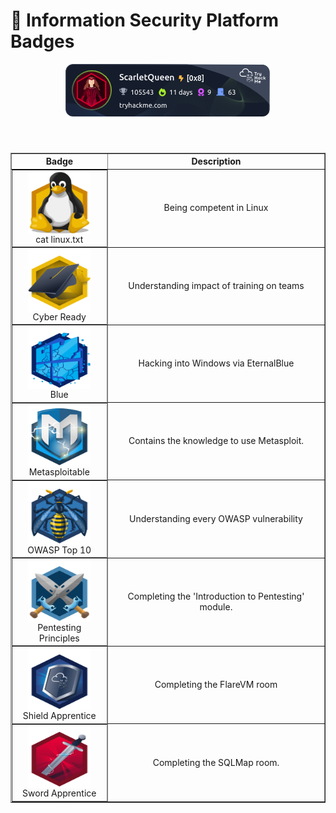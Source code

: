 # 🔐 Information Security Platform Badges

<div align="center">

<img src="https://raw.githubusercontent.com/LauraMamian/LauraMamian/main/assets/thm_propic.png" alt="tryhackme stats" style="margin-bottom: 20px;"/>
<br/>
<br/>
<table border="1" cellpadding="10" cellspacing="0" style="text-align: center;">
  <thead>
    <tr>
      <th style="text-align: center;">Badge</th>
      <th style="text-align: center;">Description</th>
    </tr>
  </thead>
  <tbody>
    <tr>
      <td style="display: flex; flex-direction: column; align-items: center; justify-content: center;">
          <img src="./assets/linux.svg" alt="linux" style="width: 100px; height: 100px;"/>
          <span>cat linux.txt</span>
      </td>
      <td>Being competent in Linux</td>
    </tr>
    <tr>
      <td style="display: flex; flex-direction: column; align-items: center; justify-content: center;">
          <img src="./assets/careerready.svg" alt="career ready" style="width: 100px; height: 100px;"/>
          <span>Cyber Ready</span>
      </td>
      <td>Understanding impact of training on teams</td>
    </tr>
    <tr>
      <td style="display: flex; flex-direction: column; align-items: center; justify-content: center;">
          <img src="./assets/blue.svg" alt="blue" style="width: 100px; height: 100px;"/>
          <span>Blue</span>
      </td>
      <td>Hacking into Windows via EternalBlue</td>
    </tr>
    <tr>
      <td style="display: flex; flex-direction: column; align-items: center; justify-content: center;">
          <img src="./assets/metasploit.svg" alt="metasploit" style="width: 100px; height: 100px;"/>
          <span>Metasploitable</span>
      </td>
      <td>Contains the knowledge to use Metasploit.</td>
    </tr>
    <tr>
      <td style="display: flex; flex-direction: column; align-items: center; justify-content: center;">
          <img src="./assets/owasptop10.svg" alt="owasp top 10" style="width: 100px; height: 100px;"/>
          <span>OWASP Top 10</span>
      </td>
      <td>Understanding every OWASP vulnerability</td>
    </tr>
    <tr>
      <td style="display: flex; flex-direction: column; align-items: center; justify-content: center;">
          <img src="./assets/introtooffensivesecurity.svg" alt="pentesting principles" style="width: 100px; height: 100px;"/>
          <span>Pentesting Principles</span>
      </td>
      <td>Completing the 'Introduction to Pentesting' module.</td>
    </tr>
    <tr>
      <td style="display: flex; flex-direction: column; align-items: center; justify-content: center;">
          <img src="./assets/shieldapprentice.svg" alt="shield apprentice" style="width: 100px; height: 100px;"/>
          <span>Shield Apprentice</span>
      </td>
      <td>Completing the FlareVM room</td>
    </tr>
    <tr>
      <td style="display: flex; flex-direction: column; align-items: center; justify-content: center;">
          <img src="./assets/swordapprentice.svg" alt="sword apprentice" style="width: 100px; height: 100px;"/>
          <span>Sword Apprentice</span>
      </td>
      <td>Completing the SQLMap room.</td>
    </tr>
  </tbody>
</table>

</div>
